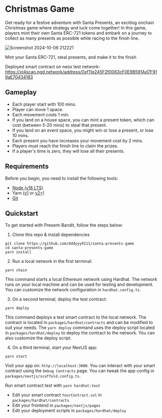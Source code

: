 # Christmas Game

Get ready for a festive adventure with Santa Presents, an exciting onchain Christmas game where strategy and luck come together! In this game, players mint their own Santa ERC-721 tokens and embark on a journey to collect as many presents as possible while racing to the finish line.

![Screenshot 2024-10-06 212221](https://github.com/user-attachments/assets/1293fd6c-b4b5-4ccc-a8e2-39df85168fc8)

Mint your Santa ERC-721, steal presents, and make it to the finish

Deployed smart contract on neox test network- https://xt4scan.ngd.network/address/0xf11e245F2f0063cF0E9B591Ad7F919aE70434183

## Gameplay
<ul>
  <li>Each player start with 100 mins.</li>
  <li>Player can move 1 space.</li>
  <li>Each movement costs 1 min.</li>
  <li>
    If you land on a house space, you can mint a present token, which can cost (between 5-20 mins) to steal
    that present.
  </li>
  <li>If you land on an event space, you might win or lose a present, or lose 10 mins.</li>
  <li>Each present you have increases your movement cost by 2 mins.</li>
  <li>Players must reach the finish line to claim the prizes.</li>
  <li>If a player's time is zero, they will lose all their presents.</li>
</ul>

## Requirements

Before you begin, you need to install the following tools:

- [Node (v18 LTS)](https://nodejs.org/en/download/)
- Yarn ([v1](https://classic.yarnpkg.com/en/docs/install/) or [v2+](https://yarnpkg.com/getting-started/install))
- [Git](https://git-scm.com/downloads)

## Quickstart

To get started with Present-Bandit, follow the steps below:

1. Clone this repo & install dependencies

```
git clone https://github.com/dddyyy9111/santa-presents-game
cd santa-presents-game
yarn install
```

2. Run a local network in the first terminal:

```
yarn chain
```

This command starts a local Ethereum network using Hardhat. The network runs on your local machine and can be used for testing and development. You can customize the network configuration in `hardhat.config.ts`.

3. On a second terminal, deploy the test contract:

```
yarn deploy
```

This command deploys a test smart contract to the local network. The contract is located in `packages/hardhat/contracts` and can be modified to suit your needs. The `yarn deploy` command uses the deploy script located in `packages/hardhat/deploy` to deploy the contract to the network. You can also customize the deploy script.

4. On a third terminal, start your NextJS app:

```
yarn start
```

Visit your app on: `http://localhost:3000`. You can interact with your smart contract using the `Debug Contracts` page. You can tweak the app config in `packages/nextjs/scaffold.config.ts`.

Run smart contract test with `yarn hardhat:test`

- Edit your smart contract `YourContract.sol` in `packages/hardhat/contracts`
- Edit your frontend in `packages/nextjs/pages`
- Edit your deployment scripts in `packages/hardhat/deploy`
